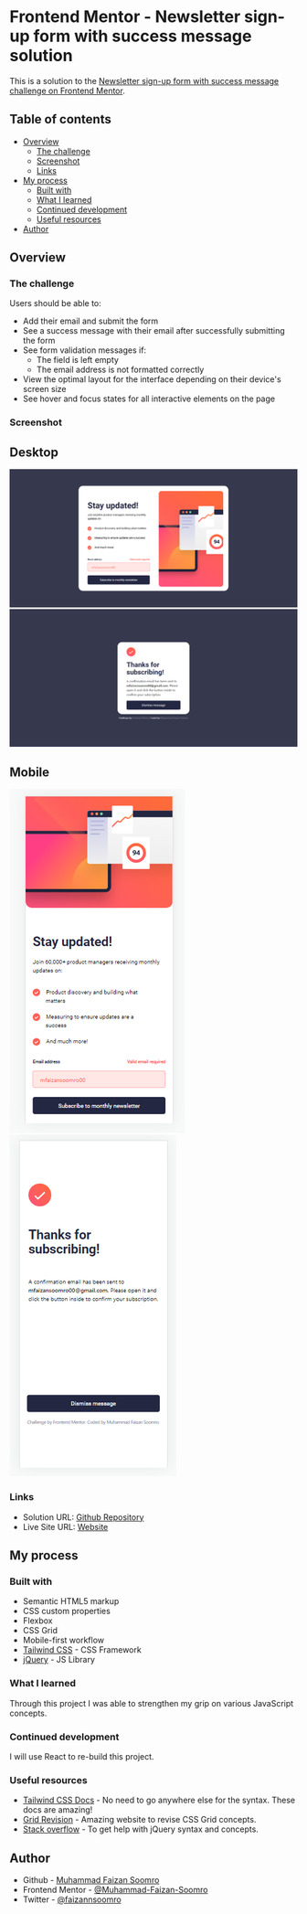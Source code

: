 # Frontend Mentor - Newsletter sign-up form with success message solution

This is a solution to the [Newsletter sign-up form with success message challenge on Frontend Mentor](https://www.frontendmentor.io/challenges/newsletter-signup-form-with-success-message-3FC1AZbNrv).

## Table of contents

- [Overview](#overview)
  - [The challenge](#the-challenge)
  - [Screenshot](#screenshot)
  - [Links](#links)
- [My process](#my-process)
  - [Built with](#built-with)
  - [What I learned](#what-i-learned)
  - [Continued development](#continued-development)
  - [Useful resources](#useful-resources)
- [Author](#author)

## Overview

### The challenge

Users should be able to:

- Add their email and submit the form
- See a success message with their email after successfully submitting the form
- See form validation messages if:
  - The field is left empty
  - The email address is not formatted correctly
- View the optimal layout for the interface depending on their device's screen size
- See hover and focus states for all interactive elements on the page

### Screenshot

## Desktop
![](./assets/desktop-error.png)
![](./assets/desktop-thankyou.png)

## Mobile
![](./assets/mobile-error.png)
![](./assets/mobile-thankyou.png)

### Links

- Solution URL: [Github Repository](https://github.com/Muhammad-Faizan-Soomro/newsletter-signup)
- Live Site URL: [Website](https://muhammad-faizan-soomro.github.io/newsletter-signup/)

## My process

### Built with

- Semantic HTML5 markup
- CSS custom properties
- Flexbox
- CSS Grid
- Mobile-first workflow
- [Tailwind CSS](https://tailwindcss.com/) - CSS Framework
- [jQuery](https://jquery.com/) - JS Library

### What I learned

Through this project I was able to strengthen my grip on various JavaScript concepts.

### Continued development

I will use React to re-build this project.

### Useful resources

- [Tailwind CSS Docs](https://tailwindcss.com/docs/) - No need to go anywhere else for the syntax. These docs are amazing!
- [Grid Revision](https://css-tricks.com/snippets/css/complete-guide-grid/) - Amazing website to revise CSS Grid concepts.
- [Stack overflow](https://stackoverflow.com/) - To get help with jQuery syntax and concepts.

## Author

- Github - [Muhammad Faizan Soomro](https://github.com/Muhammad-Faizan-Soomro/)
- Frontend Mentor - [@Muhammad-Faizan-Soomro](https://www.frontendmentor.io/profile/Muhammad-Faizan-Soomro)
- Twitter - [@faizannsoomro](https://www.twitter.com/faizannsoomro)